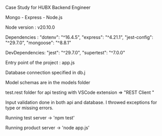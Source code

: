 Case Study for HUBX Backend Engineer 

Mongo - Express - Node.js 

Node version : v20.10.0

Dependencies :
        "dotenv": "^16.4.5",
        "express": "^4.21.1",
        "jest-config": "^29.7.0",
        "mongoose": "^8.8.1"

DevDependencies:
        "jest": "^29.7.0",
        "supertest": "^7.0.0"

Entry point of the project : app.js 

Database connection specified in db.j 

Model schemas are in the models folder

test.rest folder for api testing with VSCode extension => "REST Client "

Input validation done in both api and database. I throwed exceptions for type or missing errors.

Running test server -> 'npm test'

Running product server -> 'node app.js'